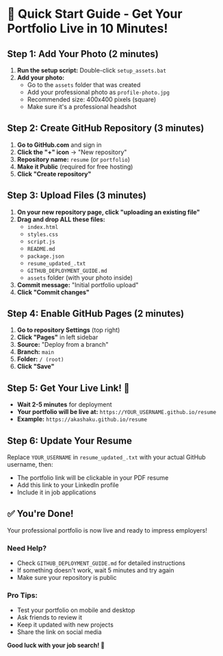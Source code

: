 # 🚀 Quick Start Guide - Get Your Portfolio Live in 10 Minutes!

## Step 1: Add Your Photo (2 minutes)
1. **Run the setup script:** Double-click `setup_assets.bat`
2. **Add your photo:** 
   - Go to the `assets` folder that was created
   - Add your professional photo as `profile-photo.jpg`
   - Recommended size: 400x400 pixels (square)
   - Make sure it's a professional headshot

## Step 2: Create GitHub Repository (3 minutes)
1. **Go to GitHub.com** and sign in
2. **Click the "+" icon** → "New repository"
3. **Repository name:** `resume` (or `portfolio`)
4. **Make it Public** (required for free hosting)
5. **Click "Create repository"**

## Step 3: Upload Files (3 minutes)
1. **On your new repository page, click "uploading an existing file"**
2. **Drag and drop ALL these files:**
   - `index.html`
   - `styles.css` 
   - `script.js`
   - `README.md`
   - `package.json`
   - `resume_updated_.txt`
   - `GITHUB_DEPLOYMENT_GUIDE.md`
   - `assets` folder (with your photo inside)
3. **Commit message:** "Initial portfolio upload"
4. **Click "Commit changes"**

## Step 4: Enable GitHub Pages (2 minutes)
1. **Go to repository Settings** (top right)
2. **Click "Pages"** in left sidebar
3. **Source:** "Deploy from a branch"
4. **Branch:** `main`
5. **Folder:** `/ (root)`
6. **Click "Save"**

## Step 5: Get Your Live Link! 🎉
- **Wait 2-5 minutes** for deployment
- **Your portfolio will be live at:** `https://YOUR_USERNAME.github.io/resume`
- **Example:** `https://akashaku.github.io/resume`

## Step 6: Update Your Resume
Replace `YOUR_USERNAME` in `resume_updated_.txt` with your actual GitHub username, then:
- The portfolio link will be clickable in your PDF resume
- Add this link to your LinkedIn profile
- Include it in job applications

## ✅ You're Done!
Your professional portfolio is now live and ready to impress employers!

### Need Help?
- Check `GITHUB_DEPLOYMENT_GUIDE.md` for detailed instructions
- If something doesn't work, wait 5 minutes and try again
- Make sure your repository is public

### Pro Tips:
- Test your portfolio on mobile and desktop
- Ask friends to review it
- Keep it updated with new projects
- Share the link on social media

**Good luck with your job search! 🚀**
